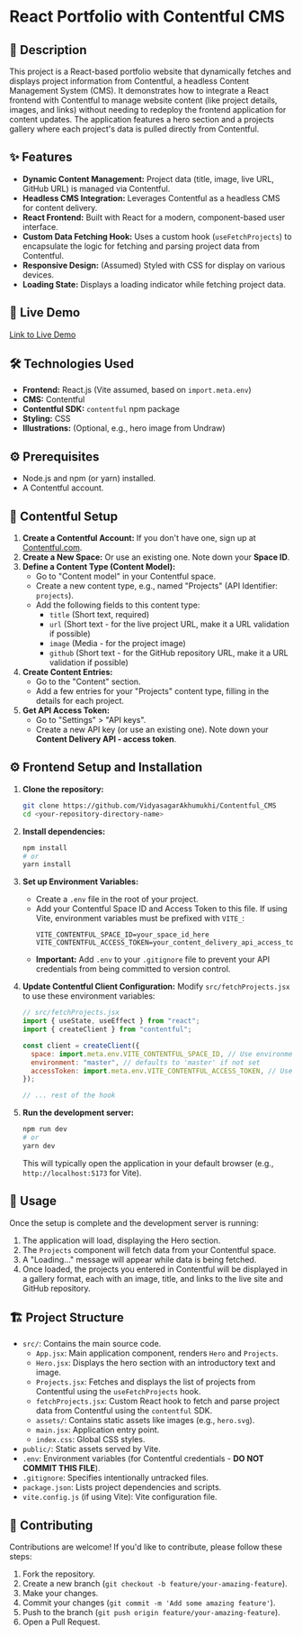 # React Portfolio with Contentful CMS

## 📝 Description

This project is a React-based portfolio website that dynamically fetches and displays project information from Contentful, a headless Content Management System (CMS). It demonstrates how to integrate a React frontend with Contentful to manage website content (like project details, images, and links) without needing to redeploy the frontend application for content updates. The application features a hero section and a projects gallery where each project's data is pulled directly from Contentful.

## ✨ Features

- **Dynamic Content Management:** Project data (title, image, live URL, GitHub URL) is managed via Contentful.
- **Headless CMS Integration:** Leverages Contentful as a headless CMS for content delivery.
- **React Frontend:** Built with React for a modern, component-based user interface.
- **Custom Data Fetching Hook:** Uses a custom hook (`useFetchProjects`) to encapsulate the logic for fetching and parsing project data from Contentful.
- **Responsive Design:** (Assumed) Styled with CSS for display on various devices.
- **Loading State:** Displays a loading indicator while fetching project data.

## 🚀 Live Demo

[Link to Live Demo](https://contentfulcmsprojects.netlify.app/) 

## 🛠️ Technologies Used

- **Frontend:** React.js (Vite assumed, based on `import.meta.env`)
- **CMS:** Contentful
- **Contentful SDK:** `contentful` npm package
- **Styling:** CSS
- **Illustrations:** (Optional, e.g., hero image from Undraw)

## ⚙️ Prerequisites

- Node.js and npm (or yarn) installed.
- A Contentful account.

## 🔑 Contentful Setup

1.  **Create a Contentful Account:** If you don't have one, sign up at [Contentful.com](https://www.contentful.com/).
2.  **Create a New Space:** Or use an existing one. Note down your **Space ID**.
3.  **Define a Content Type (Content Model):**
    - Go to "Content model" in your Contentful space.
    - Create a new content type, e.g., named "Projects" (API Identifier: `projects`).
    - Add the following fields to this content type:
      - `title` (Short text, required)
      - `url` (Short text - for the live project URL, make it a URL validation if possible)
      - `image` (Media - for the project image)
      - `github` (Short text - for the GitHub repository URL, make it a URL validation if possible)
4.  **Create Content Entries:**
    - Go to the "Content" section.
    - Add a few entries for your "Projects" content type, filling in the details for each project.
5.  **Get API Access Token:**
    - Go to "Settings" > "API keys".
    - Create a new API key (or use an existing one). Note down your **Content Delivery API - access token**.

## ⚙️ Frontend Setup and Installation

1.  **Clone the repository:**

    ```bash
    git clone https://github.com/VidyasagarAkhumukhi/Contentful_CMS
    cd <your-repository-directory-name>
    ```

2.  **Install dependencies:**

    ```bash
    npm install
    # or
    yarn install
    ```

3.  **Set up Environment Variables:**

    - Create a `.env` file in the root of your project.
    - Add your Contentful Space ID and Access Token to this file. If using Vite, environment variables must be prefixed with `VITE_`:
      ```env
      VITE_CONTENTFUL_SPACE_ID=your_space_id_here
      VITE_CONTENTFUL_ACCESS_TOKEN=your_content_delivery_api_access_token_here
      ```
    - **Important:** Add `.env` to your `.gitignore` file to prevent your API credentials from being committed to version control.

4.  **Update Contentful Client Configuration:**
    Modify `src/fetchProjects.jsx` to use these environment variables:

    ```javascript
    // src/fetchProjects.jsx
    import { useState, useEffect } from "react";
    import { createClient } from "contentful";

    const client = createClient({
      space: import.meta.env.VITE_CONTENTFUL_SPACE_ID, // Use environment variable
      environment: "master", // defaults to 'master' if not set
      accessToken: import.meta.env.VITE_CONTENTFUL_ACCESS_TOKEN, // Use environment variable
    });

    // ... rest of the hook
    ```

5.  **Run the development server:**
    ```bash
    npm run dev
    # or
    yarn dev
    ```
    This will typically open the application in your default browser (e.g., `http://localhost:5173` for Vite).

## 📖 Usage

Once the setup is complete and the development server is running:

1.  The application will load, displaying the Hero section.
2.  The `Projects` component will fetch data from your Contentful space.
3.  A "Loading..." message will appear while data is being fetched.
4.  Once loaded, the projects you entered in Contentful will be displayed in a gallery format, each with an image, title, and links to the live site and GitHub repository.

## 🏗️ Project Structure

- `src/`: Contains the main source code.
  - `App.jsx`: Main application component, renders `Hero` and `Projects`.
  - `Hero.jsx`: Displays the hero section with an introductory text and image.
  - `Projects.jsx`: Fetches and displays the list of projects from Contentful using the `useFetchProjects` hook.
  - `fetchProjects.jsx`: Custom React hook to fetch and parse project data from Contentful using the `contentful` SDK.
  - `assets/`: Contains static assets like images (e.g., `hero.svg`).
  - `main.jsx`: Application entry point.
  - `index.css`: Global CSS styles.
- `public/`: Static assets served by Vite.
- `.env`: Environment variables (for Contentful credentials - **DO NOT COMMIT THIS FILE**).
- `.gitignore`: Specifies intentionally untracked files.
- `package.json`: Lists project dependencies and scripts.
- `vite.config.js` (if using Vite): Vite configuration file.

## 🤝 Contributing

Contributions are welcome! If you'd like to contribute, please follow these steps:

1.  Fork the repository.
2.  Create a new branch (`git checkout -b feature/your-amazing-feature`).
3.  Make your changes.
4.  Commit your changes (`git commit -m 'Add some amazing feature'`).
5.  Push to the branch (`git push origin feature/your-amazing-feature`).
6.  Open a Pull Request.
